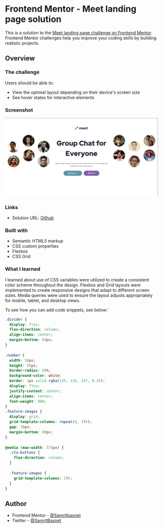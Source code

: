 # Frontend Mentor - Meet landing page solution

This is a solution to the [Meet landing page challenge on Frontend Mentor](https://www.frontendmentor.io/challenges/meet-landing-page-rbTDS6OUR). Frontend Mentor challenges help you improve your coding skills by building realistic projects.

## Overview

### The challenge

Users should be able to:

- View the optimal layout depending on their device's screen size
- See hover states for interactive elements

### Screenshot

![](./starter-code/Screenshot%20.png)

### Links

- Solution URL: [Github](https://github.com/samritbasnet/groupmeetlanding-page)

### Built with

- Semantic HTML5 markup
- CSS custom properties
- Flexbox
- CSS Grid

### What I learned

I learned about use of CSS variables were utilized to create a consistent color scheme throughout the design.
Flexbox and Grid layouts were implemented to create responsive designs that adapt to different screen sizes.
Media queries were used to ensure the layout adjusts appropriately for mobile, tablet, and desktop views.

To see how you can add code snippets, see below:`

```css
.divider {
  display: flex;
  flex-direction: column;
  align-items: center;
  margin-bottom: 64px;
}

.number {
  width: 56px;
  height: 56px;
  border-radius: 50%;
  background-color: white;
  border: 1px solid rgba(135, 135, 157, 0.25);
  display: flex;
  justify-content: center;
  align-items: center;
  font-weight: 900;
}
.feature-images {
  display: grid;
  grid-template-columns: repeat(4, 1fr);
  gap: 30px;
  margin-bottom: 80px;
}

@media (max-width: 375px) {
  .cta-buttons {
    flex-direction: column;
  }

  .feature-images {
    grid-template-columns: 1fr;
  }
}
```

## Author

- Frontend Mentor - [@Samritbasnet](https://www.frontendmentor.io/profile/samritbasnet)
- Twitter - [@SamritBasnet](https://www.twitter.com/SamritBasnet70)
